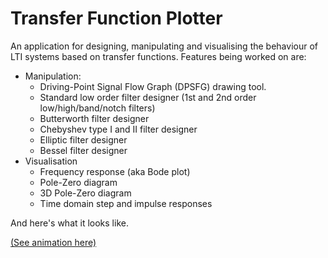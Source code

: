 Transfer Function Plotter
=========================

An  application  for  designing, manipulating and visualising the behaviour of
LTI systems based on transfer functions. Features being worked on are:

  - Manipulation:
    + Driving-Point Signal Flow Graph (DPSFG) drawing tool.
    + Standard low order filter designer (1st and 2nd order low/high/band/notch filters)
    + Butterworth filter designer
    + Chebyshev type I and II filter designer
    + Elliptic filter designer
    + Bessel filter designer
  - Visualisation
    + Frequency response (aka Bode plot)
    + Pole-Zero diagram
    + 3D Pole-Zero diagram
    + Time domain step and impulse responses

And here's what it looks like.

[(See animation here)](https://i.imgur.com/c5Inpbb.gifv)

